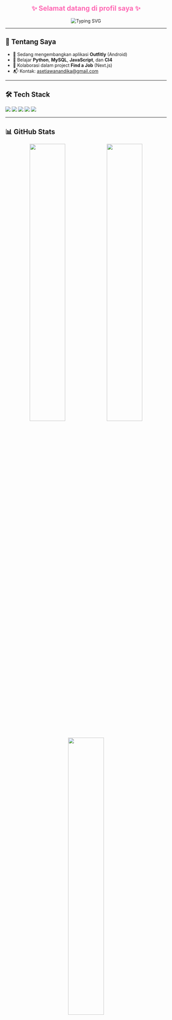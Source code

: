 <h2 align="center">
  <span style="color:#FF69B4;">
    ✨ Selamat datang di profil saya ✨
  </span>
</h2>

<p align="center">
  <img src="https://readme-typing-svg.demolab.com?font=Fira+Code&size=20&pause=1000&color=FF69B4&center=true&vCenter=true&width=600&lines=Saya+Setiawan%2C;Masih+pemula+puh%26;" alt="Typing SVG" />
</p>

---

## 👋 Tentang Saya

- 🔭 Sedang mengembangkan aplikasi **Outfitly** (Android)
- 🌱 Belajar **Python**, **MySQL**, **JavaScript**, dan **CI4**
- 👥 Kolaborasi dalam project **Find a Job** (Next.js)
- 📬 Kontak: asetiawanandika@gmail.com

---

## 🛠 Tech Stack

<p>
  <img src="https://img.shields.io/badge/JavaScript-F7DF1E?style=for-the-badge&logo=javascript&logoColor=black" />
  <img src="https://img.shields.io/badge/Python-3776AB?style=for-the-badge&logo=python&logoColor=white" />
  <img src="https://img.shields.io/badge/MySQL-005E87?style=for-the-badge&logo=mysql&logoColor=white" />
  <img src="https://img.shields.io/badge/CodeIgniter-F52A0E?style=for-the-badge&logo=codeigniter&logoColor=white" />
  <img src="https://img.shields.io/badge/Android-3DDC84?style=for-the-badge&logo=android&logoColor=white" />
</p>

---

## 📊 GitHub Stats

<p align="center">
  <img src="https://github-readme-stats.vercel.app/api?username=AndikaSetiawann&show_icons=true&theme=radical" width="47%" />
  <img src="https://github-readme-streak-stats.herokuapp.com/?user=AndikaSetiawann&theme=radical" width="47%" />
</p>

<p align="center">
  <img src="https://github-readme-stats.vercel.app/api/top-langs/?username=AndikaSetiawann&layout=compact&theme=radical" width="47%" />
</p>

---

![Profile Views](https://komarev.com/ghpvc/?username=AndikaSetiawann&color=ff69b4)

---

<p align="center">
  💬 <i>"Ngoding itu bukan siapa paling jago, tapi siapa yang paling konsisten belajar."</i>
</p>
